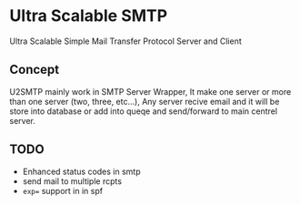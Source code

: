 # Ultra Scalable SMTP
Ultra Scalable Simple Mail Transfer Protocol Server and Client

## Concept
U2SMTP mainly work in SMTP Server Wrapper, It make one server or more than one server (two, three, etc...), Any server recive email and it will be store into database or add into queqe and send/forward to main centrel server.

## TODO
- Enhanced status codes in smtp
- send mail to multiple rcpts
- `exp=` support in  in spf